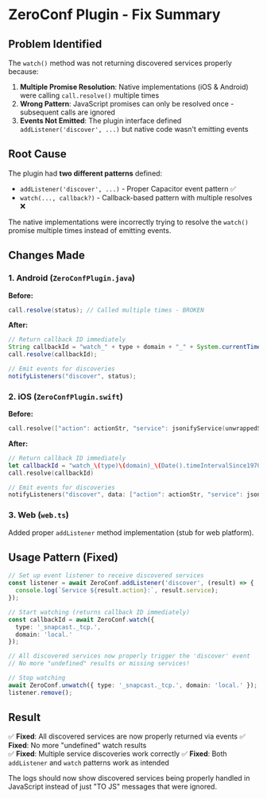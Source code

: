 # ZeroConf Plugin - Fix Summary

## Problem Identified
The `watch()` method was not returning discovered services properly because:

1. **Multiple Promise Resolution**: Native implementations (iOS & Android) were calling `call.resolve()` multiple times
2. **Wrong Pattern**: JavaScript promises can only be resolved once - subsequent calls are ignored
3. **Events Not Emitted**: The plugin interface defined `addListener('discover', ...)` but native code wasn't emitting events

## Root Cause
The plugin had **two different patterns** defined:
- `addListener('discover', ...)` - Proper Capacitor event pattern ✅  
- `watch(..., callback?)` - Callback-based pattern with multiple resolves ❌

The native implementations were incorrectly trying to resolve the `watch()` promise multiple times instead of emitting events.

## Changes Made

### 1. Android (`ZeroConfPlugin.java`)
**Before:**
```java
call.resolve(status); // Called multiple times - BROKEN
```

**After:**
```java
// Return callback ID immediately
String callbackId = "watch_" + type + domain + "_" + System.currentTimeMillis();
call.resolve(callbackId);

// Emit events for discoveries
notifyListeners("discover", status);
```

### 2. iOS (`ZeroConfPlugin.swift`) 
**Before:**
```swift
call.resolve(["action": actionStr, "service": jsonifyService(unwrappedService)]) // Called multiple times - BROKEN
```

**After:**
```swift
// Return callback ID immediately  
let callbackId = "watch_\(type)\(domain)_\(Date().timeIntervalSince1970)"
call.resolve(callbackId)

// Emit events for discoveries
notifyListeners("discover", data: ["action": actionStr, "service": jsonifyService(unwrappedService)])
```

### 3. Web (`web.ts`)
Added proper `addListener` method implementation (stub for web platform).

## Usage Pattern (Fixed)

```typescript
// Set up event listener to receive discovered services
const listener = await ZeroConf.addListener('discover', (result) => {
  console.log(`Service ${result.action}:`, result.service);
});

// Start watching (returns callback ID immediately)
const callbackId = await ZeroConf.watch({
  type: '_snapcast._tcp.',
  domain: 'local.'
});

// All discovered services now properly trigger the 'discover' event
// No more "undefined" results or missing services!

// Stop watching
await ZeroConf.unwatch({ type: '_snapcast._tcp.', domain: 'local.' });
listener.remove();
```

## Result
✅ **Fixed**: All discovered services are now properly returned via events
✅ **Fixed**: No more "undefined" watch results  
✅ **Fixed**: Multiple service discoveries work correctly
✅ **Fixed**: Both `addListener` and `watch` patterns work as intended

The logs should now show discovered services being properly handled in JavaScript instead of just "TO JS" messages that were ignored.
